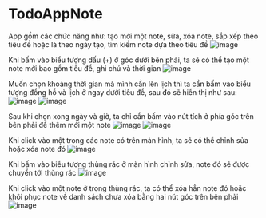 # TodoAppNote
App gồm các chức năng như: tạo mới một note, sửa, xóa note, sắp xếp theo tiêu đề hoặc là theo ngày tạo, 
tìm kiếm note dựa theo tiêu đề
![image](https://user-images.githubusercontent.com/92314383/192519104-b7db0995-0f23-4c87-bb90-45944347dd39.png)

Khi bấm vào biểu tượng dấu (+) ở góc dưới bên phải, ta sẽ có thể tạo một note mới bao gồm tiêu đề, 
ghi chú và thời gian 
![image](https://user-images.githubusercontent.com/92314383/192519348-eb8bba3a-62e5-4d59-a4da-20950c896406.png)

Muốn chọn khoảng thời gian mà mình cần lên lịch thì ta cần bấm vào biểu tượng đồng hồ 
và lịch ở ngay dưới tiêu đề, sau đó sẽ hiển thị như sau: 
![image](https://user-images.githubusercontent.com/92314383/192519630-ec3cf8ab-7da6-4479-8a8f-7ff37cde82af.png)
![image](https://user-images.githubusercontent.com/92314383/192519662-72799c28-ca86-4a9c-a1f1-62cda1c7e92e.png)

Sau khi chọn xong ngày và giờ, ta chỉ cần bấm vào nút tích ở phía góc trên bên phải để thêm mới một note 
![image](https://user-images.githubusercontent.com/92314383/192519783-8ff84882-f39f-441b-913e-49496ffec2d5.png)
![image](https://user-images.githubusercontent.com/92314383/192519962-050541d5-d077-4282-8efd-68b09b5a78e0.png)

Khi click vào một trong các note có trên màn hình, ta sẽ có thể chỉnh sửa hoặc xóa note đó 
![image](https://user-images.githubusercontent.com/92314383/192520077-f84d4648-3c2e-4b60-8a8e-6df76b4c3bdc.png)

Khi bấm vào biểu tượng thùng rác ở màn hình chỉnh sửa, note đó sẽ được chuyển tới thùng rác
![image](https://user-images.githubusercontent.com/92314383/192520226-d7fa8f89-490d-43ae-b7cc-1bf97880ee98.png)

Khi click vào một note ở trong thùng rác, ta có thể xóa hẳn note đó 
hoặc khôi phục note về danh sách chưa xóa bằng hai nút góc trên bên phải
![image](https://user-images.githubusercontent.com/92314383/192520371-6edd2139-d8a0-4e13-9129-090dcdc77063.png)

